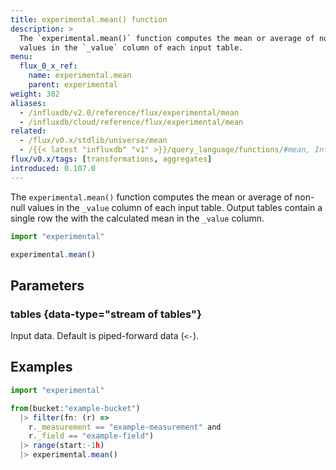 ```yaml
---
title: experimental.mean() function
description: >
  The `experimental.mean()` function computes the mean or average of non-null
  values in the `_value` column of each input table.
menu:
  flux_0_x_ref:
    name: experimental.mean
    parent: experimental
weight: 302
aliases:
  - /influxdb/v2.0/reference/flux/experimental/mean
  - /influxdb/cloud/reference/flux/experimental/mean
related:
  - /flux/v0.x/stdlib/universe/mean
  - /{{< latest "influxdb" "v1" >}}/query_language/functions/#mean, InfluxQL – MEAN()
flux/v0.x/tags: [transformations, aggregates]
introduced: 0.107.0
---
```


The `experimental.mean()` function computes the mean or average of non-null
values in the `_value` column of each input table.
Output tables contain a single row the with the calculated mean in the `_value` column.

```js
import "experimental"

experimental.mean()
```

## Parameters

### tables {data-type="stream of tables"}
Input data.
Default is piped-forward data (`<-`).

## Examples
```js
import "experimental"

from(bucket:"example-bucket")
  |> filter(fn: (r) =>
    r._measurement == "example-measurement" and
    r._field == "example-field")
  |> range(start:-1h)
  |> experimental.mean()
```
